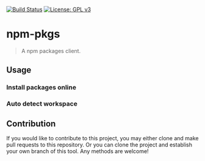 [![Build Status](https://travis-ci.com/jcs-elpa/npm-pkgs.svg?branch=master)](https://travis-ci.com/jcs-elpa/npm-pkgs)
[![License: GPL v3](https://img.shields.io/badge/License-GPL%20v3-blue.svg)](https://www.gnu.org/licenses/gpl-3.0)

# npm-pkgs
> A npm packages client.

## Usage

### Install packages online

### Auto detect workspace

## Contribution

If you would like to contribute to this project, you may either
clone and make pull requests to this repository. Or you can
clone the project and establish your own branch of this tool.
Any methods are welcome!

